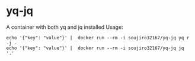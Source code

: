 # yq-jq

A container with both yq and jq installed
Usage:

```
echo '{"key": "value"}' |  docker run --rm -i soujiro32167/yq-jq yq r -j -
echo '{"key": "value"}' |  docker run --rm -i soujiro32167/yq-jq jq '.'
```